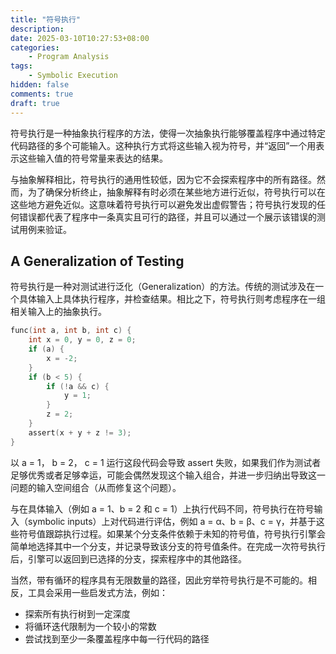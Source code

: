 ```yaml
---
title: "符号执行"
description: 
date: 2025-03-10T10:27:53+08:00
categories:
    - Program Analysis
tags:
    - Symbolic Execution
hidden: false
comments: true
draft: true
---
```


符号执行是一种抽象执行程序的方法，使得一次抽象执行能够覆盖程序中通过特定代码路径的多个可能输入。这种执行方式将这些输入视为符号，并“返回”一个用表示这些输入值的符号常量来表达的结果。

与抽象解释相比，符号执行的通用性较低，因为它不会探索程序中的所有路径。然而，为了确保分析终止，抽象解释有时必须在某些地方进行近似，符号执行可以在这些地方避免近似。这意味着符号执行可以避免发出虚假警告；符号执行发现的任何错误都代表了程序中一条真实且可行的路径，并且可以通过一个展示该错误的测试用例来验证。

## A Generalization of Testing

符号执行是一种对测试进行泛化（Generalization）的方法。传统的测试涉及在一个具体输入上具体执行程序，并检查结果。相比之下，符号执行则考虑程序在一组相关输入上的抽象执行。

```C
func(int a, int b, int c) {
    int x = 0, y = 0, z = 0;
    if (a) {
        x = -2;
    }
    if (b < 5) {
        if (!a && c) {
            y = 1;
        }
        z = 2;
    }
    assert(x + y + z != 3);
}
```

以 a = 1， b = 2， c = 1 运行这段代码会导致 assert 失败，如果我们作为测试者足够优秀或者足够幸运，可能会偶然发现这个输入组合，并进一步归纳出导致这一问题的输入空间组合（从而修复这个问题）。

与在具体输入（例如 a = 1、b = 2 和 c = 1）上执行代码不同，​符号执行在符号输入（symbolic inputs）上对代码进行评估，例如 a = α、b = β、c = γ，并基于这些符号值跟踪执行过程。如果某个分支条件依赖于未知的符号值，符号执行引擎会简单地选择其中一个分支，并记录导致该分支的符号值条件。在完成一次符号执行后，引擎可以返回到已选择的分支，探索程序中的其他路径。

当然，带有循环的程序具有无限数量的路径，因此穷举符号执行是不可能的。相反，工具会采用一些启发式方法，例如：

- 探索所有执行树到一定深度
- 将循环迭代限制为一个较小的常数
- 尝试找到至少一条覆盖程序中每一行代码的路径